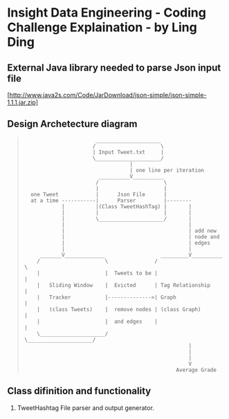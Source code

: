 Insight Data Engineering - Coding Challenge Explaination - by Ling Ding
=======================================================================

## External Java library needed to parse Json input file
   
   [http://www.java2s.com/Code/JarDownload/json-simple/json-simple-1.1.1.jar.zip]

## Design Archetecture diagram
>                            _____________________            
>                           /                     \ 
>                           | Input Tweet.txt     | 
>                           \_____________________/
>                                       | 
>                                       | one line per iteration
>                             __________V__________                           
>                            /                     \  
>                            |                     |  
>       one Tweet            |      Json File      |  
>       at a time -----------|      Parser         |-------- 
>                 |          |(Class TweetHashTag) |       |   
>                 |          |                     |       |  
>                 |          \_____________________/       |     
>                 |                                        |                
>                 |                                        | add new                 
>                 |                                        | node and               
>                 |                                        | edges                   
>                 |                                        |               
>          _______V_____________                  _________V__________                 
>         /                     \               /                     \   
>         |                     |  Tweets to be |                     |   
>         |   Sliding Window    |  Evicted      | Tag Relationship    |   
>         |   Tracker           |-------------->| Graph               |   
>         |   (class Tweets)    |  remove nodes | (class Graph)       |   
>         |                     |  and edges    |                     |   
>         \_____________________/               \_____________________/   
>                                                          |               
>                                                          |               
>                                                          |               
>                                                          V               
>                                                      Average Grade                    
>                                                                          

## Class difinition and functionality

   1. TweetHashtag
       File parser and output generator. 
                                                                                
                                                                                



